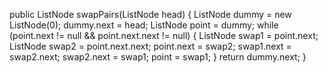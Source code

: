 public ListNode swapPairs(ListNode head) {
ListNode dummy = new ListNode(0);
dummy.next = head;
ListNode point = dummy;
while (point.next != null && point.next.next != null) {
ListNode swap1 = point.next;
ListNode swap2 = point.next.next;
point.next = swap2;
swap1.next = swap2.next;
swap2.next = swap1;
point = swap1;
}
return dummy.next;
}